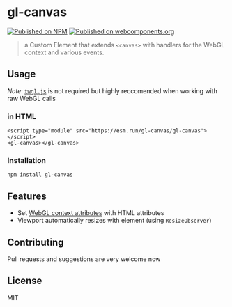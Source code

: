 # gl-canvas
[![Published on NPM](https://img.shields.io/npm/v/gl-canvas.svg)](https://www.npmjs.com/package/gl-canvas) [![Published on webcomponents.org](https://img.shields.io/badge/webcomponents.org-published-blue.svg)](https://www.webcomponents.org/element/gl-canvas/elements/gl-canvas)

> a Custom Element that extends `<canvas>` with handlers for the WebGL context and various events.

## Usage
*Note*: [`twgl.js`](https://github.com/greggman/twgl.js) is not required but highly reccomended when working with raw WebGL calls

### in HTML
```htmlmixed
<script type="module" src="https://esm.run/gl-canvas/gl-canvas"></script>
<gl-canvas></gl-canvas>
```

### Installation
```shell
npm install gl-canvas
```

## Features
- Set [WebGL context attributes](https://www.khronos.org/registry/webgl/specs/latest/1.0/#5.2) with HTML attributes
- Viewport automatically resizes with element (using `ResizeObserver`)

## Contributing
Pull requests and suggestions are very welcome now

## License
MIT
